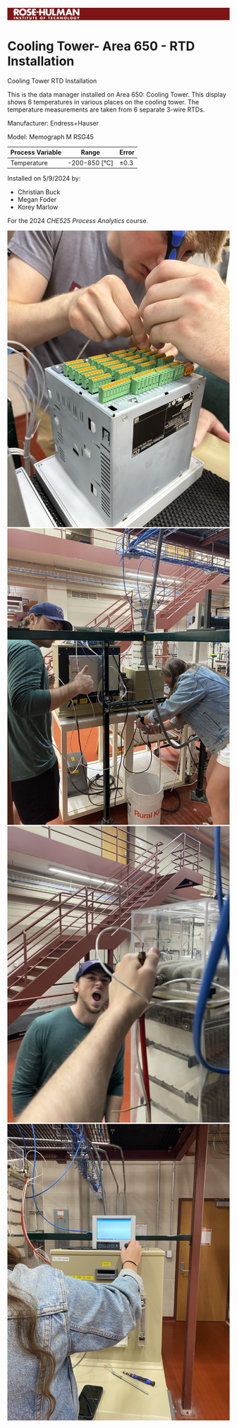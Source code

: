 ![RHIT Logo](https://raw.githubusercontent.com/henthornlab/area650/main/RHITBanner.png)
# Cooling Tower- Area 650 - RTD Installation
Cooling Tower RTD Installation

This is the data manager installed on Area 650: Cooling Tower. This display shows 6 temperatures in various places on the cooling tower. The temperature measurements are taken from 6 separate 3-wire RTDs.

Manufacturer: Endress+Hauser

Model: Memograph M RSG45


|Process Variable|Range|Error|
|-|-|-|
|Temperature|-200-850 [°C]|±0.3|

Installed on 5/9/2024 by:
* Christian Buck
* Megan Foder
* Korey Marlow

 For the 2024 *CHE525 Process Analytics* course. 

![Install Photo](https://raw.githubusercontent.com/henthornlab/area650/main/Image5.jpeg)
![Install Photo](https://raw.githubusercontent.com/henthornlab/area650/main/Image1.jpeg)
![Install Photo](https://raw.githubusercontent.com/henthornlab/area650/main/Image6.jpeg)
![Install Photo](https://raw.githubusercontent.com/henthornlab/area650/main/Image4.jpeg)
